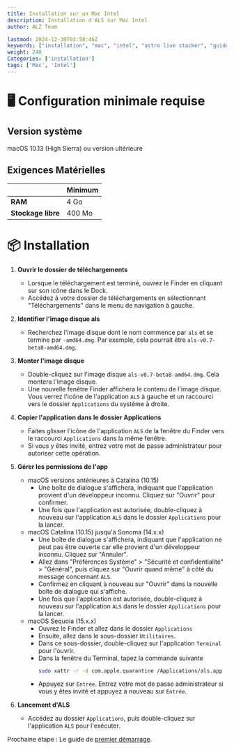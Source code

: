 ```yaml
---
title: Installation sur un Mac Intel
description: Installation d'ALS sur Mac Intel
author: ALZ Team

lastmod: 2024-12-30T03:58:46Z
keywords: ["installation", "mac", "intel", "astro live stacker", "guide"]
weight: 240
Categories: ['installation']
tags: ['Mac', 'Intel']
---
```


# 🖥️ Configuration minimale requise

## Version système

macOS 10.13 (High Sierra) ou version ultérieure

## Exigences Matérielles
|                    | Minimum |
|--------------------|---------|
| **RAM**            | 4 Go    |
| **Stockage libre** | 400 Mo  | 

# 📦 Installation

1. **Ouvrir le dossier de téléchargements**
   - Lorsque le téléchargement est terminé, ouvrez le Finder en cliquant sur son icône dans le Dock.
   - Accédez à votre dossier de téléchargements en sélectionnant "Téléchargements" dans le menu de navigation à gauche.

2. **Identifier l'image disque als**
   - Recherchez l'image disque dont le nom commence par `als` et se termine par `-amd64.dmg`. Par exemple, cela pourrait être `als-v0.7-beta8-amd64.dmg`.

3. **Monter l'image disque**
   - Double-cliquez sur l'image disque `als-v0.7-beta8-amd64.dmg`. Cela montera l'image disque.
   - Une nouvelle fenêtre Finder affichera le contenu de l'image disque. Vous verrez l'icône de l'application `ALS` à gauche et un raccourci vers le dossier `Applications` du système à droite.

4. **Copier l'application dans le dossier Applications**
   - Faites glisser l'icône de l'application `ALS` de la fenêtre du Finder vers le raccourci `Applications` dans la même fenêtre.
   - Si vous y êtes invité, entrez votre mot de passe administrateur pour autoriser cette opération.

5. **Gérer les permissions de l'app**
   - macOS versions antérieures à Catalina (10.15)
     - Une boîte de dialogue s'affichera, indiquant que l'application provient d'un développeur inconnu. Cliquez sur "Ouvrir" pour confirmer.
     - Une fois que l'application est autorisée, double-cliquez à nouveau sur l'application `ALS` dans le dossier `Applications` pour la lancer.
   - macOS Catalina (10.15) jusqu'à Sonoma (14.x.x)
     - Une boîte de dialogue s'affichera, indiquant que l'application ne peut pas être ouverte car elle provient d'un développeur inconnu. Cliquez sur "Annuler".
     - Allez dans "Préférences Système" > "Sécurité et confidentialité" > "Général", puis cliquez sur "Ouvrir quand même" à côté du message concernant `ALS`.
     - Confirmez en cliquant à nouveau sur "Ouvrir" dans la nouvelle boîte de dialogue qui s'affiche.
     - Une fois que l'application est autorisée, double-cliquez à nouveau sur l'application `ALS` dans le dossier `Applications` pour la lancer.
   - macOS Sequoia (15.x.x)
     - Ouvrez le Finder et allez dans le dossier `Applications`
     - Ensuite, allez dans le sous-dossier `Utilitaires`.
     - Dans ce sous-dossier, double-cliquez sur l'application `Terminal` pour l'ouvrir.
     - Dans la fenêtre du Terminal, tapez la commande suivante
       ```bash
       sudo xattr -r -d com.apple.quarantine /Applications/als.app
       ```
     - Appuyez sur `Entrée`. Entrez votre mot de passe administrateur si vous y êtes invité et appuyez à nouveau sur `Entrée`.

6. **Lancement d'ALS**
     - Accédez au dossier `Applications`, puis double-cliquez sur l'application `ALS` pour l'exécuter.

Prochaine étape : Le guide de [premier démarrage](../quickstart/). 

